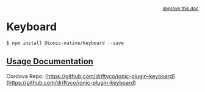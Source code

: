 
<a style="float:right;font-size:12px;" href="http://github.com/driftyco/ionic-native/edit/master/src/@ionic-native/plugins/keyboard/index.ts#L1">
  Improve this doc
</a>

# Keyboard
<!-- end header block -->

```
$ npm install @ionic-native/keyboard --save
```

## [Usage Documentation](https://ionicframework.com/docs/v2/native/keyboard/)

Cordova Repo: [https://github.com/driftyco/ionic-plugin-keyboard](https://github.com/driftyco/ionic-plugin-keyboard)

<!-- description -->

<!-- end for prop in method.decorators[0].argumentInfo -->
<!-- end content block -->
<!-- end body block -->
